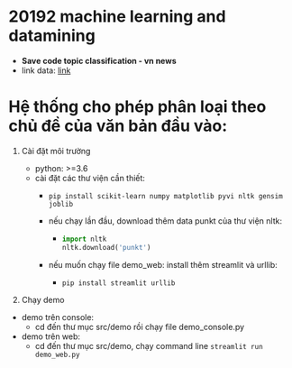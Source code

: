 # 20192 machine learning and datamining
  - **Save code topic classification - vn news**
  - link data: [link](https://github.com/trongtuyen99/vietnamese_news_ml_dl)

# Hệ thống cho phép phân loại theo chủ đề của văn bản đầu vào:
1. Cài đặt môi trường
    - python: >=3.6
    - cài đặt các thư viện cần thiết:
        - ```pip install scikit-learn numpy matplotlib pyvi nltk gensim joblib```
        - nếu chạy lần đầu, download thêm data punkt của thư viện nltk: 
            -   ```python
                import nltk
                nltk.download('punkt')
                ```
                
        - nếu muốn chạy file demo_web: install thêm streamlit và urllib:
            - ```pip install streamlit urllib ```
            
2. Chạy demo
- demo trên console:
    - cd đến thư mục src/demo rồi chạy file demo_console.py
- demo trên web:
    - cd đến thư mục src/demo, chạy command line
        ```streamlit run demo_web.py``` 
